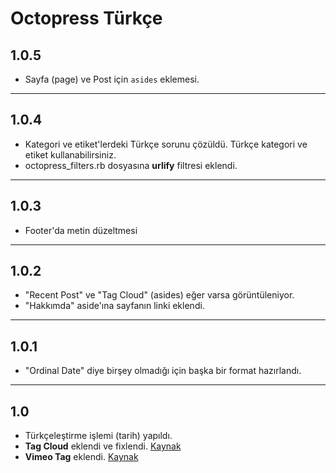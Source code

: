 # Octopress Türkçe

## 1.0.5

- Sayfa (page) ve Post için `asides` eklemesi.

---

## 1.0.4

- Kategori ve etiket'lerdeki Türkçe sorunu çözüldü. Türkçe kategori ve etiket kullanabilirsiniz.
- octopress_filters.rb dosyasına **urlify** filtresi eklendi.

---

## 1.0.3

- Footer'da metin düzeltmesi

---

## 1.0.2

- "Recent Post" ve "Tag Cloud" (asides) eğer varsa görüntüleniyor.
- "Hakkımda" aside'ına sayfanın linki eklendi.

---

## 1.0.1

- "Ordinal Date" diye birşey olmadığı için başka bir format hazırlandı.

---

## 1.0

- Türkçeleştirme işlemi (tarih) yapıldı.
- **Tag Cloud** eklendi ve fixlendi. [Kaynak][l1] 
- **Vimeo Tag** eklendi. [Kaynak][l2]


[l1]: https://github.com/tedkulp/octopress "Ted Kulp"
[l2]: http://mizzy.org/blog/2011/10/30/vimeo-tag-plugin/ "Gosuke Miyashita"